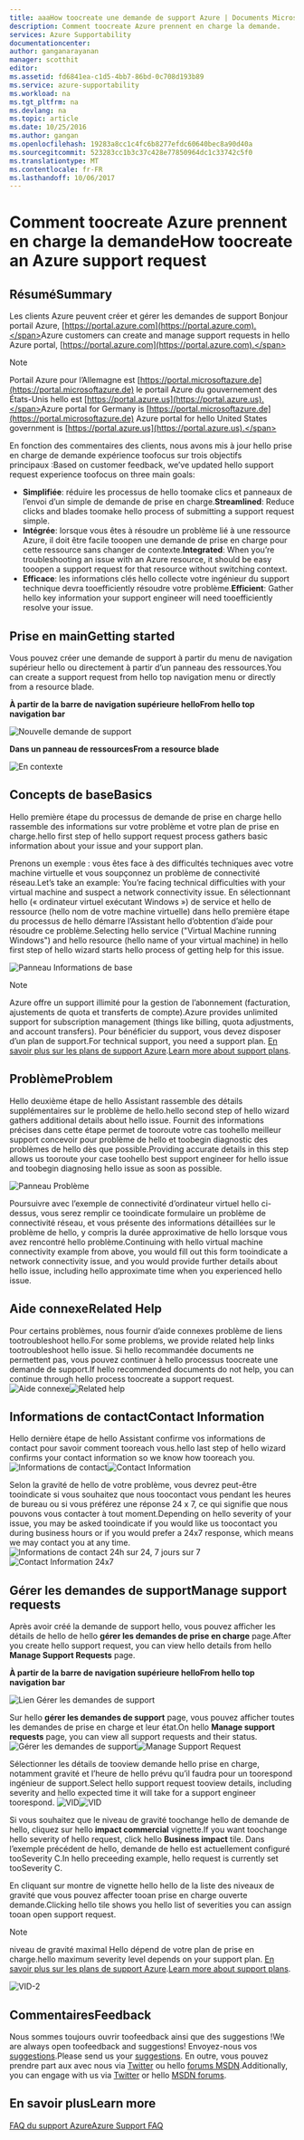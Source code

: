 ```yaml
---
title: aaaHow toocreate une demande de support Azure | Documents Microsoft
description: Comment toocreate Azure prennent en charge la demande.
services: Azure Supportability
documentationcenter: 
author: ganganarayanan
manager: scotthit
editor: 
ms.assetid: fd6841ea-c1d5-4bb7-86bd-0c708d193b89
ms.service: azure-supportability
ms.workload: na
ms.tgt_pltfrm: na
ms.devlang: na
ms.topic: article
ms.date: 10/25/2016
ms.author: gangan
ms.openlocfilehash: 19283a8cc1c4fc6b8277efdc60640bec8a90d40a
ms.sourcegitcommit: 523283cc1b3c37c428e77850964dc1c33742c5f0
ms.translationtype: MT
ms.contentlocale: fr-FR
ms.lasthandoff: 10/06/2017
---
```

# <a name="how-toocreate-an-azure-support-request"></a><span data-ttu-id="ab1d3-103">Comment toocreate Azure prennent en charge la demande</span><span class="sxs-lookup"><span data-stu-id="ab1d3-103">How toocreate an Azure support request</span></span>
## <a name="summary"></a><span data-ttu-id="ab1d3-104">Résumé</span><span class="sxs-lookup"><span data-stu-id="ab1d3-104">Summary</span></span>
<span data-ttu-id="ab1d3-105">Les clients Azure peuvent créer et gérer les demandes de support Bonjour portail Azure, [https://portal.azure.com](https://portal.azure.com).</span><span class="sxs-lookup"><span data-stu-id="ab1d3-105">Azure customers can create and manage support requests in hello Azure portal, [https://portal.azure.com](https://portal.azure.com).</span></span>

> [!NOTE]
> <span data-ttu-id="ab1d3-106">Portail Azure pour l’Allemagne est [https://portal.microsoftazure.de](https://portal.microsoftazure.de) le portail Azure du gouvernement des États-Unis hello est [https://portal.azure.us](https://portal.azure.us).</span><span class="sxs-lookup"><span data-stu-id="ab1d3-106">Azure portal for Germany is [https://portal.microsoftazure.de](https://portal.microsoftazure.de) Azure portal for hello United States government is [https://portal.azure.us](https://portal.azure.us).</span></span>
> 
> 

<span data-ttu-id="ab1d3-107">En fonction des commentaires des clients, nous avons mis à jour hello prise en charge de demande expérience toofocus sur trois objectifs principaux :</span><span class="sxs-lookup"><span data-stu-id="ab1d3-107">Based on customer feedback, we’ve updated hello support request experience toofocus on three main goals:</span></span>

* <span data-ttu-id="ab1d3-108">**Simplifiée**: réduire les processus de hello toomake clics et panneaux de l’envoi d’un simple de demande de prise en charge.</span><span class="sxs-lookup"><span data-stu-id="ab1d3-108">**Streamlined**: Reduce clicks and blades toomake hello process of submitting a support request simple.</span></span>
* <span data-ttu-id="ab1d3-109">**Intégrée**: lorsque vous êtes à résoudre un problème lié à une ressource Azure, il doit être facile tooopen une demande de prise en charge pour cette ressource sans changer de contexte.</span><span class="sxs-lookup"><span data-stu-id="ab1d3-109">**Integrated**: When you’re troubleshooting an issue with an Azure resource, it should be easy tooopen a support request for that resource without switching context.</span></span>
* <span data-ttu-id="ab1d3-110">**Efficace**: les informations clés hello collecte votre ingénieur du support technique devra tooefficiently résoudre votre problème.</span><span class="sxs-lookup"><span data-stu-id="ab1d3-110">**Efficient**: Gather hello key information your support engineer will need tooefficiently resolve your issue.</span></span>

## <a name="getting-started"></a><span data-ttu-id="ab1d3-111">Prise en main</span><span class="sxs-lookup"><span data-stu-id="ab1d3-111">Getting started</span></span>
<span data-ttu-id="ab1d3-112">Vous pouvez créer une demande de support à partir du menu de navigation supérieur hello ou directement à partir d’un panneau des ressources.</span><span class="sxs-lookup"><span data-stu-id="ab1d3-112">You can create a support request from hello top navigation menu or directly from a resource blade.</span></span>

<span data-ttu-id="ab1d3-113">**À partir de la barre de navigation supérieure hello**</span><span class="sxs-lookup"><span data-stu-id="ab1d3-113">**From hello top navigation bar**</span></span>

![Nouvelle demande de support](./media/how-to-create-azure-support-request/NewSupportRequest.png)

<span data-ttu-id="ab1d3-115">**Dans un panneau de ressources**</span><span class="sxs-lookup"><span data-stu-id="ab1d3-115">**From a resource blade**</span></span>

![En contexte](./media/how-to-create-azure-support-request/Incontext.png)

## <a name="basics"></a><span data-ttu-id="ab1d3-117">Concepts de base</span><span class="sxs-lookup"><span data-stu-id="ab1d3-117">Basics</span></span>
<span data-ttu-id="ab1d3-118">Hello première étape du processus de demande de prise en charge hello rassemble des informations sur votre problème et votre plan de prise en charge.</span><span class="sxs-lookup"><span data-stu-id="ab1d3-118">hello first step of hello support request process gathers basic information about your issue and your support plan.</span></span>

<span data-ttu-id="ab1d3-119">Prenons un exemple : vous êtes face à des difficultés techniques avec votre machine virtuelle et vous soupçonnez un problème de connectivité réseau.</span><span class="sxs-lookup"><span data-stu-id="ab1d3-119">Let’s take an example: You’re facing technical difficulties with your virtual machine and suspect a network connectivity issue.</span></span>
<span data-ttu-id="ab1d3-120">En sélectionnant hello (« ordinateur virtuel exécutant Windows ») de service et hello de ressource (hello nom de votre machine virtuelle) dans hello première étape du processus de hello démarre l’Assistant hello d’obtention d’aide pour résoudre ce problème.</span><span class="sxs-lookup"><span data-stu-id="ab1d3-120">Selecting hello service ("Virtual Machine running Windows") and hello resource (hello name of your virtual machine) in hello first step of hello wizard starts hello process of getting help for this issue.</span></span>

![Panneau Informations de base](./media/how-to-create-azure-support-request/Basics.png)

> [!NOTE]
> <span data-ttu-id="ab1d3-122">Azure offre un support illimité pour la gestion de l’abonnement (facturation, ajustements de quota et transferts de compte).</span><span class="sxs-lookup"><span data-stu-id="ab1d3-122">Azure provides unlimited support for subscription management (things like billing, quota adjustments, and account transfers).</span></span> <span data-ttu-id="ab1d3-123">Pour bénéficier du support, vous devez disposer d’un plan de support.</span><span class="sxs-lookup"><span data-stu-id="ab1d3-123">For technical support, you need a support plan.</span></span> <span data-ttu-id="ab1d3-124">[En savoir plus sur les plans de support Azure](https://azure.microsoft.com/support/plans).</span><span class="sxs-lookup"><span data-stu-id="ab1d3-124">[Learn more about support plans](https://azure.microsoft.com/support/plans).</span></span>
> 
> 

## <a name="problem"></a><span data-ttu-id="ab1d3-125">Problème</span><span class="sxs-lookup"><span data-stu-id="ab1d3-125">Problem</span></span>
<span data-ttu-id="ab1d3-126">Hello deuxième étape de hello Assistant rassemble des détails supplémentaires sur le problème de hello.</span><span class="sxs-lookup"><span data-stu-id="ab1d3-126">hello second step of hello wizard gathers additional details about hello issue.</span></span> <span data-ttu-id="ab1d3-127">Fournit des informations précises dans cette étape permet de tooroute votre cas toohello meilleur support concevoir pour problème de hello et toobegin diagnostic des problèmes de hello dès que possible.</span><span class="sxs-lookup"><span data-stu-id="ab1d3-127">Providing accurate details in this step allows us tooroute your case toohello best support engineer for hello issue and toobegin diagnosing hello issue as soon as possible.</span></span>

![Panneau Problème](./media/how-to-create-azure-support-request/Problem.png)

<span data-ttu-id="ab1d3-129">Poursuivre avec l’exemple de connectivité d’ordinateur virtuel hello ci-dessus, vous serez remplir ce tooindicate formulaire un problème de connectivité réseau, et vous présente des informations détaillées sur le problème de hello, y compris la durée approximative de hello lorsque vous avez rencontré hello problème.</span><span class="sxs-lookup"><span data-stu-id="ab1d3-129">Continuing with hello virtual machine connectivity example from above, you would fill out this form tooindicate a network connectivity issue, and you would provide further details about hello issue, including hello approximate time when you experienced hello issue.</span></span>

## <a name="related-help"></a><span data-ttu-id="ab1d3-130">Aide connexe</span><span class="sxs-lookup"><span data-stu-id="ab1d3-130">Related Help</span></span>
<span data-ttu-id="ab1d3-131">Pour certains problèmes, nous fournir d’aide connexes problème de liens tootroubleshoot hello.</span><span class="sxs-lookup"><span data-stu-id="ab1d3-131">For some problems, we provide related help links tootroubleshoot hello issue.</span></span> <span data-ttu-id="ab1d3-132">Si hello recommandée documents ne permettent pas, vous pouvez continuer à hello processus toocreate une demande de support.</span><span class="sxs-lookup"><span data-stu-id="ab1d3-132">If hello recommended documents do not help, you can continue through hello process toocreate a support request.</span></span>
<span data-ttu-id="ab1d3-133">![Aide connexe](./media/how-to-create-azure-support-request/RelatedHelp.png)</span><span class="sxs-lookup"><span data-stu-id="ab1d3-133">![Related help](./media/how-to-create-azure-support-request/RelatedHelp.png)</span></span>

## <a name="contact-information"></a><span data-ttu-id="ab1d3-134">Informations de contact</span><span class="sxs-lookup"><span data-stu-id="ab1d3-134">Contact Information</span></span>
<span data-ttu-id="ab1d3-135">Hello dernière étape de hello Assistant confirme vos informations de contact pour savoir comment tooreach vous.</span><span class="sxs-lookup"><span data-stu-id="ab1d3-135">hello last step of hello wizard confirms your contact information so we know how tooreach you.</span></span>
<span data-ttu-id="ab1d3-136">![Informations de contact](./media/how-to-create-azure-support-request/ContactInformation.png)</span><span class="sxs-lookup"><span data-stu-id="ab1d3-136">![Contact Information](./media/how-to-create-azure-support-request/ContactInformation.png)</span></span>

<span data-ttu-id="ab1d3-137">Selon la gravité de hello de votre problème, vous devrez peut-être tooindicate si vous souhaitez que nous toocontact vous pendant les heures de bureau ou si vous préférez une réponse 24 x 7, ce qui signifie que nous pouvons vous contacter à tout moment.</span><span class="sxs-lookup"><span data-stu-id="ab1d3-137">Depending on hello severity of your issue, you may be asked tooindicate if you would like us toocontact you during business hours or if you would prefer a 24x7 response, which means we may contact you at any time.</span></span>
<span data-ttu-id="ab1d3-138">![Informations de contact 24h sur 24, 7 jours sur 7](./media/how-to-create-azure-support-request/ContactInformation-2.png)</span><span class="sxs-lookup"><span data-stu-id="ab1d3-138">![Contact Information 24x7](./media/how-to-create-azure-support-request/ContactInformation-2.png)</span></span>

## <a name="manage-support-requests"></a><span data-ttu-id="ab1d3-139">Gérer les demandes de support</span><span class="sxs-lookup"><span data-stu-id="ab1d3-139">Manage support requests</span></span>
<span data-ttu-id="ab1d3-140">Après avoir créé la demande de support hello, vous pouvez afficher les détails de hello de hello **gérer les demandes de prise en charge** page.</span><span class="sxs-lookup"><span data-stu-id="ab1d3-140">After you create hello support request, you can view hello details from hello **Manage Support Requests** page.</span></span>

<span data-ttu-id="ab1d3-141">**À partir de la barre de navigation supérieure hello**</span><span class="sxs-lookup"><span data-stu-id="ab1d3-141">**From hello top navigation bar**</span></span>

![Lien Gérer les demandes de support](./media/how-to-create-azure-support-request/ManageSupportRequest-link.png)

<span data-ttu-id="ab1d3-143">Sur hello **gérer les demandes de support** page, vous pouvez afficher toutes les demandes de prise en charge et leur état.</span><span class="sxs-lookup"><span data-stu-id="ab1d3-143">On hello **Manage support requests** page, you can view all support requests and their status.</span></span>
<span data-ttu-id="ab1d3-144">![Gérer les demandes de support](./media/how-to-create-azure-support-request/ManageSupportRequest.png)</span><span class="sxs-lookup"><span data-stu-id="ab1d3-144">![Manage Support Request](./media/how-to-create-azure-support-request/ManageSupportRequest.png)</span></span>

<span data-ttu-id="ab1d3-145">Sélectionner les détails de tooview demande hello prise en charge, notamment gravité et l’heure de hello prévu qu’il faudra pour un toorespond ingénieur de support.</span><span class="sxs-lookup"><span data-stu-id="ab1d3-145">Select hello support request tooview details, including severity and hello expected time it will take for a support engineer toorespond.</span></span>
<span data-ttu-id="ab1d3-146">![VID](./media/how-to-create-azure-support-request/VID.png)</span><span class="sxs-lookup"><span data-stu-id="ab1d3-146">![VID](./media/how-to-create-azure-support-request/VID.png)</span></span>

<span data-ttu-id="ab1d3-147">Si vous souhaitez que le niveau de gravité toochange hello de demande de hello, cliquez sur hello **impact commercial** vignette.</span><span class="sxs-lookup"><span data-stu-id="ab1d3-147">If you want toochange hello severity of hello request, click hello **Business impact** tile.</span></span> <span data-ttu-id="ab1d3-148">Dans l’exemple précédent de hello, demande de hello est actuellement configuré tooSeverity C.</span><span class="sxs-lookup"><span data-stu-id="ab1d3-148">In hello preceeding example, hello request is currently set tooSeverity C.</span></span>

<span data-ttu-id="ab1d3-149">En cliquant sur montre de vignette hello hello de la liste des niveaux de gravité que vous pouvez affecter tooan prise en charge ouverte demande.</span><span class="sxs-lookup"><span data-stu-id="ab1d3-149">Clicking hello tile shows you hello list of severities you can assign tooan open support request.</span></span>

> [!NOTE]
> <span data-ttu-id="ab1d3-150">niveau de gravité maximal Hello dépend de votre plan de prise en charge.</span><span class="sxs-lookup"><span data-stu-id="ab1d3-150">hello maximum severity level depends on your support plan.</span></span> <span data-ttu-id="ab1d3-151">[En savoir plus sur les plans de support Azure](https://azure.microsoft.com/support/plans).</span><span class="sxs-lookup"><span data-stu-id="ab1d3-151">[Learn more about support plans](https://azure.microsoft.com/support/plans).</span></span>
> 
> 

![VID-2](./media/how-to-create-azure-support-request/VID-2.png)

## <a name="feedback"></a><span data-ttu-id="ab1d3-153">Commentaires</span><span class="sxs-lookup"><span data-stu-id="ab1d3-153">Feedback</span></span>
<span data-ttu-id="ab1d3-154">Nous sommes toujours ouvrir toofeedback ainsi que des suggestions !</span><span class="sxs-lookup"><span data-stu-id="ab1d3-154">We are always open toofeedback and suggestions!</span></span> <span data-ttu-id="ab1d3-155">Envoyez-nous vos [suggestions](https://feedback.azure.com/forums/266794-support-feedback).</span><span class="sxs-lookup"><span data-stu-id="ab1d3-155">Please send us your [suggestions](https://feedback.azure.com/forums/266794-support-feedback).</span></span> <span data-ttu-id="ab1d3-156">En outre, vous pouvez prendre part aux avec nous via [Twitter](https://twitter.com/azuresupport) ou hello [forums MSDN](https://social.msdn.microsoft.com/Forums/azure).</span><span class="sxs-lookup"><span data-stu-id="ab1d3-156">Additionally, you can engage with us via [Twitter](https://twitter.com/azuresupport) or hello [MSDN forums](https://social.msdn.microsoft.com/Forums/azure).</span></span>

## <a name="learn-more"></a><span data-ttu-id="ab1d3-157">En savoir plus</span><span class="sxs-lookup"><span data-stu-id="ab1d3-157">Learn more</span></span>
[<span data-ttu-id="ab1d3-158">FAQ du support Azure</span><span class="sxs-lookup"><span data-stu-id="ab1d3-158">Azure Support FAQ</span></span>](https://azure.microsoft.com/support/faq)

